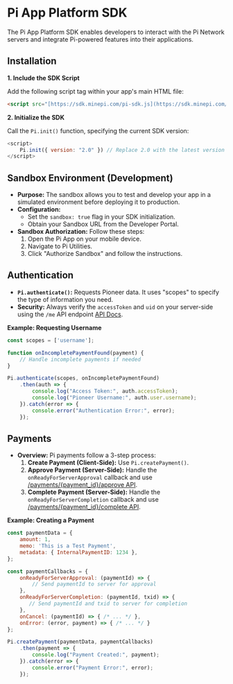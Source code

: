 # Pi App Platform SDK

The Pi App Platform SDK enables developers to interact with the Pi Network servers and integrate Pi-powered features into their applications.

## Installation

**1. Include the SDK Script** 

Add the following script tag within your app's main HTML file:

```html
<script src="[https://sdk.minepi.com/pi-sdk.js](https://sdk.minepi.com/pi-sdk.js)"></script>
```

**2. Initialize the SDK**

Call the `Pi.init()` function, specifying the current SDK version:

```javascript
<script> 
    Pi.init({ version: "2.0" }) // Replace 2.0 with the latest version
</script>
```

## Sandbox Environment (Development)

* **Purpose:** The sandbox allows you to test and develop your app in a simulated environment before deploying it to production.
* **Configuration:** 
    * Set the `sandbox: true` flag in your SDK initialization.
    * Obtain your Sandbox URL from the Developer Portal.
* **Sandbox Authorization:** Follow these steps:
    1. Open the Pi App on your mobile device.
    2. Navigate to Pi Utilities.
    3. Click "Authorize Sandbox" and follow the instructions.

## Authentication

* **`Pi.authenticate()`:**  Requests Pioneer data. It uses "scopes" to specify the type of information you need.
* **Security:** Always verify the `accessToken` and `uid` on your server-side using the `/me` API endpoint [API Docs](pioneers/me.md).

**Example: Requesting Username**

```javascript
const scopes = ['username']; 

function onIncompletePaymentFound(payment) { 
    // Handle incomplete payments if needed
}

Pi.authenticate(scopes, onIncompletePaymentFound)
    .then(auth => {
        console.log("Access Token:", auth.accessToken);
        console.log("Pioneer Username:", auth.user.username); 
    }).catch(error => {
        console.error("Authentication Error:", error); 
    });
```

## Payments

* **Overview:** Pi payments follow a 3-step process:
    1. **Create Payment (Client-Side):**  Use `Pi.createPayment()`.
    2. **Approve Payment (Server-Side):**  Handle the `onReadyForServerApproval` callback and use [ /payments/{payment_id}/approve API](payments/payments_approve.md).
    3. **Complete Payment (Server-Side):** Handle the `onReadyForServerCompletion` callback and use [/payments/{payment_id}/complete API](payments/payments_complete.md).

**Example: Creating a Payment**

```javascript
const paymentData = {
    amount: 1, 
    memo: 'This is a Test Payment',
    metadata: { InternalPaymentID: 1234 }, 
};

const paymentCallbacks = {
    onReadyForServerApproval: (paymentId) => {
        // Send paymentId to server for approval 
    },
    onReadyForServerCompletion: (paymentId, txid) => {
       // Send paymentId and txid to server for completion  
    },
    onCancel: (paymentId) => { /* ... */ }, 
    onError: (error, payment) => { /* ... */ } 
};

Pi.createPayment(paymentData, paymentCallbacks)
    .then(payment => {
        console.log("Payment Created:", payment); 
    }).catch(error => {
        console.error("Payment Error:", error); 
    });
```